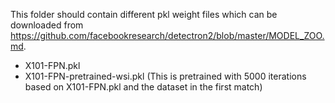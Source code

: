 This folder should contain different pkl weight files which can be downloaded from https://github.com/facebookresearch/detectron2/blob/master/MODEL_ZOO.md.  

- X101-FPN.pkl  
- X101-FPN-pretrained-wsi.pkl (This is pretrained with 5000 iterations based on X101-FPN.pkl and the dataset in the first match)